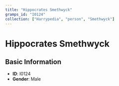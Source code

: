 ```yaml
---
title: "Hippocrates Smethwyck"
gramps_id: "I0124"
collection: ["Harrypedia", "person", "Smethwyck"]
---
```


# Hippocrates Smethwyck

## Basic Information

- **ID**: I0124
- **Gender**: Male

